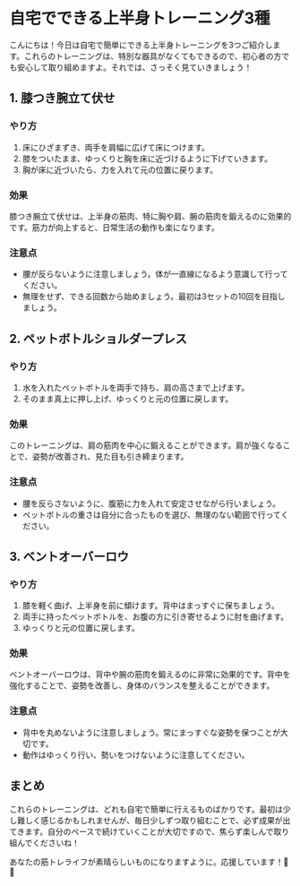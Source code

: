 # 自宅でできる上半身トレーニング3種

こんにちは！今日は自宅で簡単にできる上半身トレーニングを3つご紹介します。これらのトレーニングは、特別な器具がなくてもできるので、初心者の方でも安心して取り組めますよ。それでは、さっそく見ていきましょう！

## 1. 膝つき腕立て伏せ

### やり方
1. 床にひざまずき、両手を肩幅に広げて床につけます。
2. 膝をついたまま、ゆっくりと胸を床に近づけるように下げていきます。
3. 胸が床に近づいたら、力を入れて元の位置に戻ります。

### 効果
膝つき腕立て伏せは、上半身の筋肉、特に胸や肩、腕の筋肉を鍛えるのに効果的です。筋力が向上すると、日常生活の動作も楽になります。

### 注意点
- 腰が反らないように注意しましょう。体が一直線になるよう意識して行ってください。
- 無理をせず、できる回数から始めましょう。最初は3セットの10回を目指しましょう。

## 2. ペットボトルショルダープレス

### やり方
1. 水を入れたペットボトルを両手で持ち、肩の高さまで上げます。
2. そのまま真上に押し上げ、ゆっくりと元の位置に戻します。

### 効果
このトレーニングは、肩の筋肉を中心に鍛えることができます。肩が強くなることで、姿勢が改善され、見た目も引き締まります。

### 注意点
- 腰を反らさないように、腹筋に力を入れて安定させながら行いましょう。
- ペットボトルの重さは自分に合ったものを選び、無理のない範囲で行ってください。

## 3. ベントオーバーロウ

### やり方
1. 膝を軽く曲げ、上半身を前に傾けます。背中はまっすぐに保ちましょう。
2. 両手に持ったペットボトルを、お腹の方に引き寄せるように肘を曲げます。
3. ゆっくりと元の位置に戻します。

### 効果
ベントオーバーロウは、背中や腕の筋肉を鍛えるのに非常に効果的です。背中を強化することで、姿勢を改善し、身体のバランスを整えることができます。

### 注意点
- 背中を丸めないように注意しましょう。常にまっすぐな姿勢を保つことが大切です。
- 動作はゆっくり行い、勢いをつけないように注意してください。

## まとめ

これらのトレーニングは、どれも自宅で簡単に行えるものばかりです。最初は少し難しく感じるかもしれませんが、毎日少しずつ取り組むことで、必ず成果が出てきます。自分のペースで続けていくことが大切ですので、焦らず楽しんで取り組んでくださいね！

あなたの筋トレライフが素晴らしいものになりますように。応援しています！💪✨